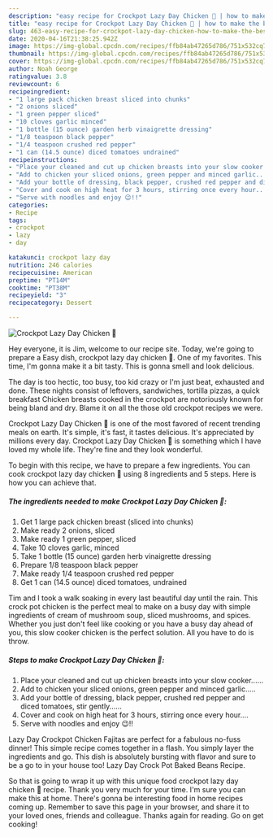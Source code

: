 ```yaml
---
description: "easy recipe for Crockpot Lazy Day Chicken 🍗 | how to make the best Crockpot Lazy Day Chicken 🍗"
title: "easy recipe for Crockpot Lazy Day Chicken 🍗 | how to make the best Crockpot Lazy Day Chicken 🍗"
slug: 463-easy-recipe-for-crockpot-lazy-day-chicken-how-to-make-the-best-crockpot-lazy-day-chicken
date: 2020-04-16T21:38:25.942Z
image: https://img-global.cpcdn.com/recipes/ffb84ab47265d786/751x532cq70/crockpot-lazy-day-chicken-🍗-recipe-main-photo.jpg
thumbnail: https://img-global.cpcdn.com/recipes/ffb84ab47265d786/751x532cq70/crockpot-lazy-day-chicken-🍗-recipe-main-photo.jpg
cover: https://img-global.cpcdn.com/recipes/ffb84ab47265d786/751x532cq70/crockpot-lazy-day-chicken-🍗-recipe-main-photo.jpg
author: Noah George
ratingvalue: 3.8
reviewcount: 6
recipeingredient:
- "1 large pack chicken breast sliced into chunks"
- "2 onions sliced"
- "1 green pepper sliced"
- "10 cloves garlic minced"
- "1 bottle (15 ounce) garden herb vinaigrette dressing"
- "1/8 teaspoon black pepper"
- "1/4 teaspoon crushed red pepper"
- "1 can (14.5 ounce) diced tomatoes undrained"
recipeinstructions:
- "Place your cleaned and cut up chicken breasts into your slow cooker......"
- "Add to chicken your sliced onions, green pepper and minced garlic....."
- "Add your bottle of dressing, black pepper, crushed red pepper and diced tomatoes, stir gently......"
- "Cover and cook on high heat for 3 hours, stirring once every hour...."
- "Serve with noodles and enjoy 😉!!"
categories:
- Recipe
tags:
- crockpot
- lazy
- day

katakunci: crockpot lazy day 
nutrition: 246 calories
recipecuisine: American
preptime: "PT14M"
cooktime: "PT38M"
recipeyield: "3"
recipecategory: Dessert

---
```



![Crockpot Lazy Day Chicken 🍗](https://img-global.cpcdn.com/recipes/ffb84ab47265d786/751x532cq70/crockpot-lazy-day-chicken-🍗-recipe-main-photo.jpg)

Hey everyone, it is Jim, welcome to our recipe site. Today, we're going to prepare a Easy dish, crockpot lazy day chicken 🍗. One of my favorites. This time, I'm gonna make it a bit tasty. This is gonna smell and look delicious.

The day is too hectic, too busy, too kid crazy or I&#39;m just beat, exhausted and done. These nights consist of leftovers, sandwiches, tortilla pizzas, a quick breakfast Chicken breasts cooked in the crockpot are notoriously known for being bland and dry. Blame it on all the those old crockpot recipes we were.

Crockpot Lazy Day Chicken 🍗 is one of the most favored of recent trending meals on earth. It's simple, it's fast, it tastes delicious. It's appreciated by millions every day. Crockpot Lazy Day Chicken 🍗 is something which I have loved my whole life. They're fine and they look wonderful.


To begin with this recipe, we have to prepare a few ingredients. You can cook crockpot lazy day chicken 🍗 using 8 ingredients and 5 steps. Here is how you can achieve that.

<!--inarticleads1-->

##### The ingredients needed to make Crockpot Lazy Day Chicken 🍗:

1. Get 1 large pack chicken breast (sliced into chunks)
1. Make ready 2 onions, sliced
1. Make ready 1 green pepper, sliced
1. Take 10 cloves garlic, minced
1. Take 1 bottle (15 ounce) garden herb vinaigrette dressing
1. Prepare 1/8 teaspoon black pepper
1. Make ready 1/4 teaspoon crushed red pepper
1. Get 1 can (14.5 ounce) diced tomatoes, undrained


Tim and I took a walk soaking in every last beautiful day until the rain. This crock pot chicken is the perfect meal to make on a busy day with simple ingredients of cream of mushroom soup, sliced mushrooms, and spices. Whether you just don&#39;t feel like cooking or you have a busy day ahead of you, this slow cooker chicken is the perfect solution. All you have to do is throw. 

<!--inarticleads2-->

##### Steps to make Crockpot Lazy Day Chicken 🍗:

1. Place your cleaned and cut up chicken breasts into your slow cooker......
1. Add to chicken your sliced onions, green pepper and minced garlic.....
1. Add your bottle of dressing, black pepper, crushed red pepper and diced tomatoes, stir gently......
1. Cover and cook on high heat for 3 hours, stirring once every hour....
1. Serve with noodles and enjoy 😉!!


Lazy Day Crockpot Chicken Fajitas are perfect for a fabulous no-fuss dinner! This simple recipe comes together in a flash. You simply layer the ingredients and go. This dish is absolutely bursting with flavor and sure to be a go to in your house too! Lazy Day Crock Pot Baked Beans Recipe. 

So that is going to wrap it up with this unique food crockpot lazy day chicken 🍗 recipe. Thank you very much for your time. I'm sure you can make this at home. There's gonna be interesting food in home recipes coming up. Remember to save this page in your browser, and share it to your loved ones, friends and colleague. Thanks again for reading. Go on get cooking!
